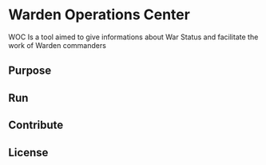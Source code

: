 # Warden Operations Center
WOC Is a tool aimed to give informations about War Status and facilitate the work of Warden commanders
## Purpose

## Run

## Contribute

## License